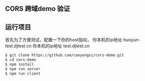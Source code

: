 ## CORS 跨域demo 验证

## 运行项目

首先为了方便测试，配置一下你的host指向，
    你本机的ip地址  huoyun-test.djtest.cn
    你本机的ip地址  test.djtest.cn

```bash
$ git clone https://github.com/caoyongxi/cors-demo.git
$ cd cors-demo
$ npm install
$ npm run server 
$ npm run client

```
